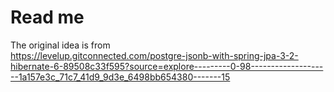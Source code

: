 # Read me

The original idea is from  
https://levelup.gitconnected.com/postgre-jsonb-with-spring-jpa-3-2-hibernate-6-89508c33f595?source=explore---------0-98--------------------1a157e3c_71c7_41d9_9d3e_6498bb654380-------15